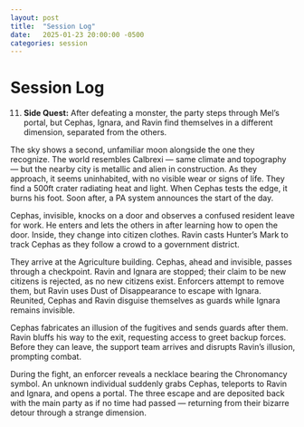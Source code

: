 ```yaml
---
layout: post
title:  "Session Log"
date:   2025-01-23 20:00:00 -0500
categories: session
---
```


# Session Log
11. **Side Quest:** After defeating a monster, the party steps through Mel’s portal, but Cephas, Ignara, and Ravin find themselves in a different dimension, separated from the others.

The sky shows a second, unfamiliar moon alongside the one they recognize. The world resembles Calbrexi — same climate and topography — but the nearby city is metallic and alien in construction. As they approach, it seems uninhabited, with no visible wear or signs of life. They find a 500ft crater radiating heat and light. When Cephas tests the edge, it burns his foot. Soon after, a PA system announces the start of the day.

Cephas, invisible, knocks on a door and observes a confused resident leave for work. He enters and lets the others in after learning how to open the door. Inside, they change into citizen clothes. Ravin casts Hunter’s Mark to track Cephas as they follow a crowd to a government district.

They arrive at the Agriculture building. Cephas, ahead and invisible, passes through a checkpoint. Ravin and Ignara are stopped; their claim to be new citizens is rejected, as no new citizens exist. Enforcers attempt to remove them, but Ravin uses Dust of Disappearance to escape with Ignara. Reunited, Cephas and Ravin disguise themselves as guards while Ignara remains invisible.

Cephas fabricates an illusion of the fugitives and sends guards after them. Ravin bluffs his way to the exit, requesting access to greet backup forces. Before they can leave, the support team arrives and disrupts Ravin’s illusion, prompting combat.

During the fight, an enforcer reveals a necklace bearing the Chronomancy symbol. An unknown individual suddenly grabs Cephas, teleports to Ravin and Ignara, and opens a portal. The three escape and are deposited back with the main party as if no time had passed — returning from their bizarre detour through a strange dimension.
